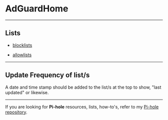 # AdGuardHome

----

## Lists

* [blocklists](blocklists)

* [allowlists](allowlists)

----

## Update Frequency of list/s

A date and time stamp should be added to the list/s at the top to show, "last updated" or likewise.

----

If you are looking for <b>Pi-hole</b> resources, lists, how-to's, refer to my [Pi-hole repository](https://github.com/lz-eng/pi-hole).
